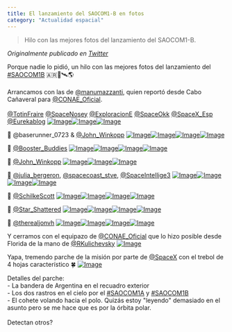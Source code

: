 ```yaml
---
title: El lanzamiento del SAOCOM1-B en fotos
category: "Actualidad espacial"
---
```

> Hilo con las mejores fotos del lanzamiento del SAOCOM1-B.

*Originalmente publicado en [Twitter](https://twitter.com/guidodecaso/status/1300534110063079432)*

<div class="card-tweets" dir="auto">
    <p>Porque nadie lo pidió, un hilo con las mejores fotos del lanzamiento del <a class="entity-hashtag" href="/hashtag/SAOCOM1B">#SAOCOM1B</a> 🇦🇷🚀🛰🌎<br />
<br />
Arrancamos con las de <a class="entity-mention" href="https://twitter.com/manumazzanti">@manumazzanti</a>, quien reportó desde Cabo Cañaveral para <a class="entity-mention" href="https://twitter.com/CONAE_Oficial">@CONAE_Oficial</a>.<br />
<br />
<a class="entity-mention" href="https://twitter.com/TotinFraire">@TotinFraire</a> <a class="entity-mention" href="https://twitter.com/SpaceNosey">@SpaceNosey</a> <a class="entity-mention" href="https://twitter.com/ExploracionE">@ExploracionE</a> <a class="entity-mention" href="https://twitter.com/SpaceOkk">@SpaceOkk</a> <a class="entity-mention" href="https://twitter.com/SpaceX_Esp">@SpaceX_Esp</a> <a class="entity-mention" href="https://twitter.com/Eurekablog">@Eurekablog</a> <span class="row justify-content-center entity-multiple-3"><span class="col-md-6"><span class="entity-image"><a href="https://pbs.twimg.com/media/EgxrkJWXcAEjBsO.jpg" target="_blank"><img alt="Image" src="https://pbs.twimg.com/media/EgxrkJWXcAEjBsO.jpg" data-src="https://pbs.twimg.com/media/EgxrkJWXcAEjBsO.jpg"></a></span></span><span class="col-md-6"><span class="entity-image"><a href="https://pbs.twimg.com/media/EgxrkJiXcAAq9G2.jpg" target="_blank"><img alt="Image" src="https://pbs.twimg.com/media/EgxrkJiXcAAq9G2.jpg" data-src="https://pbs.twimg.com/media/EgxrkJiXcAAq9G2.jpg"></a></span></span><span class="col-md-6"><span class="entity-image"><a href="https://pbs.twimg.com/media/EgxrkJYXsAA8GcU.jpg" target="_blank"><img alt="Image" src="https://pbs.twimg.com/media/EgxrkJYXsAA8GcU.jpg" data-src="https://pbs.twimg.com/media/EgxrkJYXsAA8GcU.jpg"></a></span></span></span></p>
    <p>📸 @baserunner_0723 &amp; <a class="entity-mention" href="https://twitter.com/John_Winkopp">@John_Winkopp</a> <span class="row justify-content-center entity-multiple-4"><span class="col-md-6"><span class="entity-image"><a href="https://pbs.twimg.com/media/EgxrqhvXYAAZAAF.jpg" target="_blank"><img alt="Image" src="https://pbs.twimg.com/media/EgxrqhvXYAAZAAF.jpg" data-src="https://pbs.twimg.com/media/EgxrqhvXYAAZAAF.jpg"></a></span></span><span class="col-md-6"><span class="entity-image"><a href="https://pbs.twimg.com/media/EgxrtMyWkAAi5VY.jpg" target="_blank"><img alt="Image" src="https://pbs.twimg.com/media/EgxrtMyWkAAi5VY.jpg" data-src="https://pbs.twimg.com/media/EgxrtMyWkAAi5VY.jpg"></a></span></span><span class="col-md-6"><span class="entity-image"><a href="https://pbs.twimg.com/media/EgxrtMqWsAUU8O0.jpg" target="_blank"><img alt="Image" src="https://pbs.twimg.com/media/EgxrtMqWsAUU8O0.jpg" data-src="https://pbs.twimg.com/media/EgxrtMqWsAUU8O0.jpg"></a></span></span><span class="col-md-6"><span class="entity-image"><a href="https://pbs.twimg.com/media/EgxrtMrWkAIpjAL.jpg" target="_blank"><img alt="Image" src="https://pbs.twimg.com/media/EgxrtMrWkAIpjAL.jpg" data-src="https://pbs.twimg.com/media/EgxrtMrWkAIpjAL.jpg"></a></span></span></span></p>
    <p>📸 <a class="entity-mention" href="https://twitter.com/Booster_Buddies">@Booster_Buddies</a> <span class="row justify-content-center entity-multiple-4"><span class="col-md-6"><span class="entity-image"><a href="https://pbs.twimg.com/media/Egxr1VIWAAIn1zH.jpg" target="_blank"><img alt="Image" src="https://pbs.twimg.com/media/Egxr1VIWAAIn1zH.jpg" data-src="https://pbs.twimg.com/media/Egxr1VIWAAIn1zH.jpg"></a></span></span><span class="col-md-6"><span class="entity-image"><a href="https://pbs.twimg.com/media/Egxr1VJWoAU2pop.jpg" target="_blank"><img alt="Image" src="https://pbs.twimg.com/media/Egxr1VJWoAU2pop.jpg" data-src="https://pbs.twimg.com/media/Egxr1VJWoAU2pop.jpg"></a></span></span><span class="col-md-6"><span class="entity-image"><a href="https://pbs.twimg.com/media/Egxr1VKXkAELRN3.jpg" target="_blank"><img alt="Image" src="https://pbs.twimg.com/media/Egxr1VKXkAELRN3.jpg" data-src="https://pbs.twimg.com/media/Egxr1VKXkAELRN3.jpg"></a></span></span><span class="col-md-6"><span class="entity-image"><a href="https://pbs.twimg.com/media/Egxr1VIXYAAzyVQ.jpg" target="_blank"><img alt="Image" src="https://pbs.twimg.com/media/Egxr1VIXYAAzyVQ.jpg" data-src="https://pbs.twimg.com/media/Egxr1VIXYAAzyVQ.jpg"></a></span></span></span></p>
    <p>📸 <a class="entity-mention" href="https://twitter.com/John_Winkopp">@John_Winkopp</a> <span class="row justify-content-center entity-multiple-3"><span class="col-md-6"><span class="entity-image"><a href="https://pbs.twimg.com/media/Egxr88RXkAEv5Id.jpg" target="_blank"><img alt="Image" src="https://pbs.twimg.com/media/Egxr88RXkAEv5Id.jpg" data-src="https://pbs.twimg.com/media/Egxr88RXkAEv5Id.jpg"></a></span></span><span class="col-md-6"><span class="entity-image"><a href="https://pbs.twimg.com/media/Egxr88OWsAE4AOc.jpg" target="_blank"><img alt="Image" src="https://pbs.twimg.com/media/Egxr88OWsAE4AOc.jpg" data-src="https://pbs.twimg.com/media/Egxr88OWsAE4AOc.jpg"></a></span></span><span class="col-md-6"><span class="entity-image"><a href="https://pbs.twimg.com/media/Egxr88RXkAIflJV.jpg" target="_blank"><img alt="Image" src="https://pbs.twimg.com/media/Egxr88RXkAIflJV.jpg" data-src="https://pbs.twimg.com/media/Egxr88RXkAIflJV.jpg"></a></span></span></span></p>
    <p>📸 <a class="entity-mention" href="https://twitter.com/julia_bergeron">@julia_bergeron</a>, <a class="entity-mention" href="https://twitter.com/spacecoast_stve">@spacecoast_stve</a>, <a class="entity-mention" href="https://twitter.com/SpaceIntellige3">@SpaceIntellige3</a> <span class="row justify-content-center entity-multiple-4"><span class="col-md-6"><span class="entity-image"><a href="https://pbs.twimg.com/media/EgxsCdZWoAA4In5.jpg" target="_blank"><img alt="Image" src="https://pbs.twimg.com/media/EgxsCdZWoAA4In5.jpg" data-src="https://pbs.twimg.com/media/EgxsCdZWoAA4In5.jpg"></a></span></span><span class="col-md-6"><span class="entity-image"><a href="https://pbs.twimg.com/media/EgxsCdaXkAEGee-.jpg" target="_blank"><img alt="Image" src="https://pbs.twimg.com/media/EgxsCdaXkAEGee-.jpg" data-src="https://pbs.twimg.com/media/EgxsCdaXkAEGee-.jpg"></a></span></span><span class="col-md-6"><span class="entity-image"><a href="https://pbs.twimg.com/media/EgxsMHiXkAEbwPl.jpg" target="_blank"><img alt="Image" src="https://pbs.twimg.com/media/EgxsMHiXkAEbwPl.jpg" data-src="https://pbs.twimg.com/media/EgxsMHiXkAEbwPl.jpg"></a></span></span><span class="col-md-6"><span class="entity-image"><a href="https://pbs.twimg.com/media/EgxsMHyWsAUQ38L.jpg" target="_blank"><img alt="Image" src="https://pbs.twimg.com/media/EgxsMHyWsAUQ38L.jpg" data-src="https://pbs.twimg.com/media/EgxsMHyWsAUQ38L.jpg"></a></span></span></span></p>
    <p>📸 <a class="entity-mention" href="https://twitter.com/SchilkeScott">@SchilkeScott</a> <span class="row justify-content-center entity-multiple-4"><span class="col-md-6"><span class="entity-image"><a href="https://pbs.twimg.com/media/EgxsTMpWoAI5isk.jpg" target="_blank"><img alt="Image" src="https://pbs.twimg.com/media/EgxsTMpWoAI5isk.jpg" data-src="https://pbs.twimg.com/media/EgxsTMpWoAI5isk.jpg"></a></span></span><span class="col-md-6"><span class="entity-image"><a href="https://pbs.twimg.com/media/EgxsTNBWsAEQXkW.jpg" target="_blank"><img alt="Image" src="https://pbs.twimg.com/media/EgxsTNBWsAEQXkW.jpg" data-src="https://pbs.twimg.com/media/EgxsTNBWsAEQXkW.jpg"></a></span></span><span class="col-md-6"><span class="entity-image"><a href="https://pbs.twimg.com/media/EgxsTNfWkAASkl3.jpg" target="_blank"><img alt="Image" src="https://pbs.twimg.com/media/EgxsTNfWkAASkl3.jpg" data-src="https://pbs.twimg.com/media/EgxsTNfWkAASkl3.jpg"></a></span></span><span class="col-md-6"><span class="entity-image"><a href="https://pbs.twimg.com/media/EgxsTN6WoAEPrbO.jpg" target="_blank"><img alt="Image" src="https://pbs.twimg.com/media/EgxsTN6WoAEPrbO.jpg" data-src="https://pbs.twimg.com/media/EgxsTN6WoAEPrbO.jpg"></a></span></span></span></p>
    <p>📸 <a class="entity-mention" href="https://twitter.com/Star_Shattered">@Star_Shattered</a> <span class="row justify-content-center entity-multiple-4"><span class="col-md-6"><span class="entity-image"><a href="https://pbs.twimg.com/media/EgxsYYFXsAEYPj6.jpg" target="_blank"><img alt="Image" src="https://pbs.twimg.com/media/EgxsYYFXsAEYPj6.jpg" data-src="https://pbs.twimg.com/media/EgxsYYFXsAEYPj6.jpg"></a></span></span><span class="col-md-6"><span class="entity-image"><a href="https://pbs.twimg.com/media/EgxsYYwXsAAUXB4.jpg" target="_blank"><img alt="Image" src="https://pbs.twimg.com/media/EgxsYYwXsAAUXB4.jpg" data-src="https://pbs.twimg.com/media/EgxsYYwXsAAUXB4.jpg"></a></span></span><span class="col-md-6"><span class="entity-image"><a href="https://pbs.twimg.com/media/EgxsYZLXYAISbWS.jpg" target="_blank"><img alt="Image" src="https://pbs.twimg.com/media/EgxsYZLXYAISbWS.jpg" data-src="https://pbs.twimg.com/media/EgxsYZLXYAISbWS.jpg"></a></span></span><span class="col-md-6"><span class="entity-image"><a href="https://pbs.twimg.com/media/EgxsYZjXYAYIUbf.jpg" target="_blank"><img alt="Image" src="https://pbs.twimg.com/media/EgxsYZjXYAYIUbf.jpg" data-src="https://pbs.twimg.com/media/EgxsYZjXYAYIUbf.jpg"></a></span></span></span></p>
    <p>📸 <a class="entity-mention" href="https://twitter.com/therealjonvh">@therealjonvh</a> <span class="row justify-content-center entity-multiple-4"><span class="col-md-6"><span class="entity-image"><a href="https://pbs.twimg.com/media/EgxsevhXsAEkO11.jpg" target="_blank"><img alt="Image" src="https://pbs.twimg.com/media/EgxsevhXsAEkO11.jpg" data-src="https://pbs.twimg.com/media/EgxsevhXsAEkO11.jpg"></a></span></span><span class="col-md-6"><span class="entity-image"><a href="https://pbs.twimg.com/media/Egxsew4WoAEg-Hz.jpg" target="_blank"><img alt="Image" src="https://pbs.twimg.com/media/Egxsew4WoAEg-Hz.jpg" data-src="https://pbs.twimg.com/media/Egxsew4WoAEg-Hz.jpg"></a></span></span><span class="col-md-6"><span class="entity-image"><a href="https://pbs.twimg.com/media/EgxsexnXsAAwdw6.jpg" target="_blank"><img alt="Image" src="https://pbs.twimg.com/media/EgxsexnXsAAwdw6.jpg" data-src="https://pbs.twimg.com/media/EgxsexnXsAAwdw6.jpg"></a></span></span><span class="col-md-6"><span class="entity-image"><a href="https://pbs.twimg.com/media/EgxseyCXgAA751_.jpg" target="_blank"><img alt="Image" src="https://pbs.twimg.com/media/EgxseyCXgAA751_.jpg" data-src="https://pbs.twimg.com/media/EgxseyCXgAA751_.jpg"></a></span></span></span></p>
    <p>Y cerramos con el equipazo de <a class="entity-mention" href="https://twitter.com/CONAE_Oficial">@CONAE_Oficial</a> que lo hizo posible desde Florida de la mano de <a class="entity-mention" href="https://twitter.com/RKulichevsky">@RKulichevsky</a> <span class="entity-image"><a href="https://pbs.twimg.com/media/EgxsqCPXsAA0-KO.jpg" target="_blank"><img alt="Image" src="https://pbs.twimg.com/media/EgxsqCPXsAA0-KO.jpg" data-src="https://pbs.twimg.com/media/EgxsqCPXsAA0-KO.jpg"></a></span></p>
    <p>Yapa, tremendo parche de la misión por parte de <a class="entity-mention" href="https://twitter.com/SpaceX">@SpaceX</a> con el trebol de 4 hojas característico 🍀 <span class="entity-image"><a href="https://pbs.twimg.com/media/EgxswtwX0AMnXJk.jpg" target="_blank"><img alt="Image" src="https://pbs.twimg.com/media/EgxswtwX0AMnXJk.jpg" data-src="https://pbs.twimg.com/media/EgxswtwX0AMnXJk.jpg"></a></span></p>
    <p>Detalles del parche:<br />
- La bandera de Argentina en el recuadro exterior<br />
- Los dos rastros en el cielo por el <a class="entity-hashtag" href="/hashtag/SAOCOM1A">#SAOCOM1A</a> y <a class="entity-hashtag" href="/hashtag/SAOCOM1B">#SAOCOM1B</a><br />
- El cohete volando hacia el polo. Quizás estoy "leyendo" demasiado en el asunto pero se me hace que es por la órbita polar.<br />
<br />
Detectan otros?</p>
</div>

